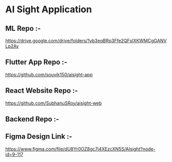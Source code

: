 # AI Sight Application


## ML Repo :- 
https://drive.google.com/drive/folders/1yb3eqBRp3Ffe2QFslXKWMCgGANVLp2Ay
## Flutter App Repo :- 
https://github.com/souvik150/aisight-app
## React Website Repo :-  
https://github.com/SubhanuSRoy/aisight-web
## Backend Repo :-
## Figma Design Link :- 
https://www.figma.com/file/dU8Yr0OZ8gc7i4XEzcXN5S/AIsight?node-id=9-117

